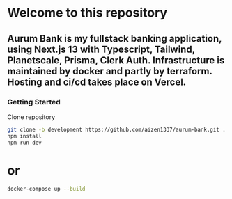 # Welcome to this repository
## Aurum Bank is my fullstack banking application, using Next.js 13 with Typescript, Tailwind, Planetscale, Prisma, Clerk Auth. Infrastructure is maintained by docker and partly by terraform. Hosting and ci/cd takes place on Vercel. 

### Getting Started
Clone repository 
```bash
git clone -b development https://github.com/aizen1337/aurum-bank.git .
npm install
npm run dev
```

# or
```bash
docker-compose up --build
```

